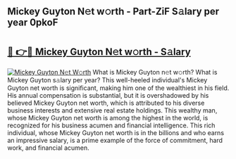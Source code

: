 ## Mickey Guyton N𝚎t w𝚘rth - Part-ZiF S𝚊lary per year 0pkoF

# <h2><a href="http://gc1ei0.nevu.top/?p=Mickey+Guyton">🔗 👉🔴 Mickey Guyton N𝚎t w𝚘rth - S𝚊lary</a></h2>

[![Mickey Guyton N𝚎t W𝚘rth](https://i.imgur.com/Oavwk0R.jpeg)](http://gc1ei0.nevu.top/?p=Mickey+Guyton)
What is Mickey Guyton n𝚎t w𝚘rth? What is Mickey Guyton s𝚊lary per year?
This well-heeled individual's Mickey Guyton net worth is significant, making him one of the wealthiest in his field. His annual compensation is substantial, but it is overshadowed by his believed Mickey Guyton net worth, which is attributed to his diverse business interests and extensive real estate holdings. This wealthy man, whose Mickey Guyton net worth is among the highest in the world, is recognized for his business acumen and financial intelligence. This rich individual, whose Mickey Guyton net worth is in the billions and who earns an impressive salary, is a prime example of the force of commitment, hard work, and financial acumen.
